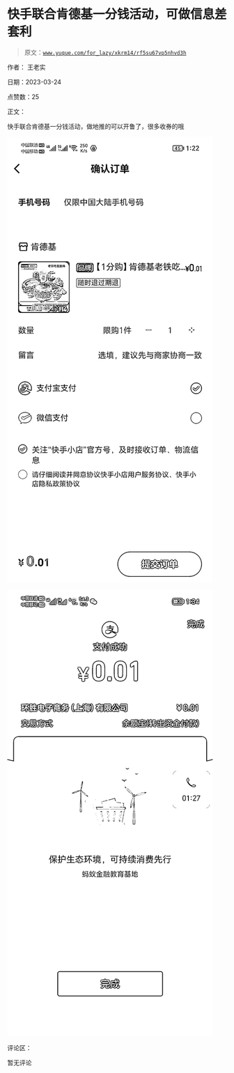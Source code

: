 # 快手联合肯德基一分钱活动，可做信息差套利

> 原文：[`www.yuque.com/for_lazy/xkrm14/rf5su67vp5nhvd3h`](https://www.yuque.com/for_lazy/xkrm14/rf5su67vp5nhvd3h)

作者： 王老实

日期：2023-03-24

点赞数：25

正文：

快手联合肯德基一分钱活动，做地推的可以开鲁了，很多收券的哦

![](img/fbcb0a0ff4035c09249e3d56f9463813.png)  

![](img/bb6b56e1a2c20480d351f82419599965.png)  

评论区：

暂无评论

